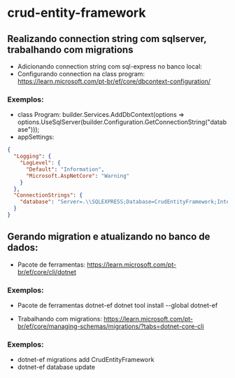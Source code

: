 # crud-entity-framework

## Realizando connection string com sqlserver, trabalhando com migrations

- Adicionando connection string com sql-express no banco local:
- Configurando connection na class program: https://learn.microsoft.com/pt-br/ef/core/dbcontext-configuration/
### Exemplos: 

- class Program:
builder.Services.AddDbContext<NoteBookContext>(options => options.UseSqlServer(builder.Configuration.GetConnectionString("database")));
- appSettings:
```json
{
  "Logging": {
    "LogLevel": {
      "Default": "Information",
      "Microsoft.AspNetCore": "Warning"
    }
  },
  "ConnectionStrings": {
    "database": "Server=.\\SQLEXPRESS;Database=CrudEntityFramework;Integrated Security=SSPI;TrustServerCertificate=True"
  }
}
```

## Gerando migration e atualizando no banco de dados:

- Pacote de ferramentas: https://learn.microsoft.com/pt-br/ef/core/cli/dotnet
### Exemplos:

- Pacote de ferramentas dotnet-ef
dotnet tool install --global dotnet-ef

- Trabalhando com migrations: https://learn.microsoft.com/pt-br/ef/core/managing-schemas/migrations/?tabs=dotnet-core-cli

### Exemplos:
- dotnet-ef migrations add CrudEntityFramework
- dotnet-ef database update